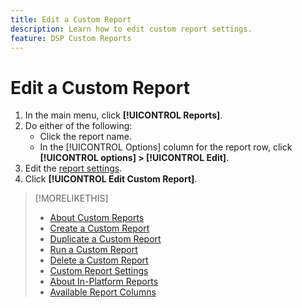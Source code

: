 ```yaml
---
title: Edit a Custom Report
description: Learn how to edit custom report settings.
feature: DSP Custom Reports
---
```


# Edit a Custom Report

1. In the main menu, click **[!UICONTROL Reports]**.
1. Do either of the following:
   * Click the report name.
   * In the [!UICONTROL Options] column for the report row, click **[!UICONTROL options] > [!UICONTROL Edit]**.
1. Edit the [report settings](/help/dsp/reports/report-settings.md).
1. Click **[!UICONTROL Edit Custom Report]**.

>[!MORELIKETHIS]
>
>* [About Custom Reports](/help/dsp/reports/report-about.md)
>* [Create a Custom Report](/help/dsp/reports/report-create.md)
>* [Duplicate a Custom Report](/help/dsp/reports/report-copy.md)
>* [Run a Custom Report](/help/dsp/reports/report-run-now.md)
>* [Delete a Custom Report](/help/dsp/reports/report-delete.md)
>* [Custom Report Settings](/help/dsp/reports/report-settings.md)
>* [About In-Platform Reports](/help/dsp/campaign-management/reports/campaign-reports-about.md)
>* [Available Report Columns](/help/dsp/reports/report-columns.md)

